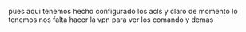 pues aqui tenemos hecho configurado los acls 
y claro de momento lo tenemos nos falta hacer la vpn para ver los comando y demas



